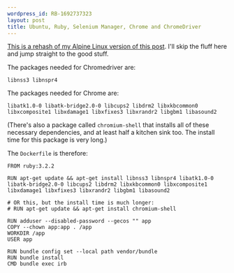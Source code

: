 ```yaml
---
wordpress_id: RB-1692737323
layout: post
title: Ubuntu, Ruby, Selenium Manager, Chrome and ChromeDriver
---
```


[This is a rehash of my Alpine Linux version of this post](/2023/08/alpine-linux-selenium-manager-chrome-and-chromedriver). I'll skip the fluff here and jump straight to the good stuff.

The packages needed for Chromedriver are:

```
libnss3 libnspr4
```

The packages needed for Chrome are:

```
libatk1.0-0 libatk-bridge2.0-0 libcups2 libdrm2 libxkbcommon0 libxcomposite1 libxdamage1 libxfixes3 libxrandr2 libgbm1 libasound2
```

(There's also a package called `chromium-shell` that installs all of these necessary dependencies, and at least half a kitchen sink too. The install time for this package is very long.)

The `Dockerfile` is therefore:

```
FROM ruby:3.2.2

RUN apt-get update && apt-get install libnss3 libnspr4 libatk1.0-0 libatk-bridge2.0-0 libcups2 libdrm2 libxkbcommon0 libxcomposite1 libxdamage1 libxfixes3 libxrandr2 libgbm1 libasound2

# OR this, but the install time is much longer:
# RUN apt-get update && apt-get install chromium-shell

RUN adduser --disabled-password --gecos "" app
COPY --chown app:app . /app
WORKDIR /app
USER app

RUN bundle config set --local path vendor/bundle
RUN bundle install
CMD bundle exec irb
```
